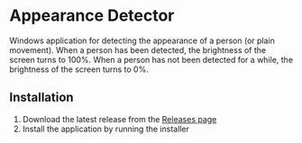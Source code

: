 # Appearance Detector
Windows application for detecting the appearance of a person (or plain movement).
When a person has been detected, the brightness of the screen turns to 100%.
When a person has not been detected for a while, the brightness of the screen turns to 0%.

## Installation
1. Download the latest release from the [Releases page](https://github.com/dem-it/appearance-detector/tree/main/Releases)
2. Install the application by running the installer